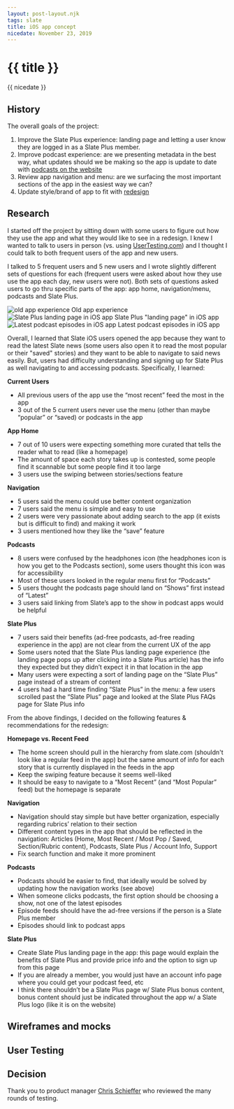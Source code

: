 ```yaml
---
layout: post-layout.njk
tags: slate
title: iOS app concept
nicedate: November 23, 2019
---
```

# {{ title }}
<p class="date">{{ nicedate }}</p>

## History

The overall goals of the project: 

1. Improve the Slate Plus experience: landing page and letting a user know they are logged in as a Slate Plus member.
2. Improve podcast experience: are we presenting metadata in the best way, what updates should we be making so the app is update to date with [podcasts on the website](/slate-podcasts)
3. Review app navigation and menu: are we surfacing the most important sections of the app in the easiest way we can? 
4. Update style/brand of app to fit with [redesign](https://slate.com/briefing/2018/01/jason-santa-maria-on-how-slate-redesigned-the-way-we-work.html)


## Research

I started off the project by sitting down with some users to figure out how they use the app and what they would like to see in a redesign. I knew I wanted to talk to users in person (vs. using [UserTesting.com](https://www.usertesting.com/)) and I thought I could talk to both frequent users of the app and new users. 

I talked to 5 frequent users and 5 new users and I wrote slightly different sets of questions for each (frequent users were asked about how they use use the app each day, new users were not). Both sets of questions asked users to go thru specific parts of the app: app home, navigation/menu, podcasts and Slate Plus. 

<div class="mobile-img">
	<img src="/img/slate_ios_app/old_app.gif" alt="old app experience" />
	<span class="caption">Old app experience</span> 
</div>
<div class="img-flex-wrapper">
	<div class="img-flex-50">
		<img alt="Slate Plus landing page in iOS app" src="/img/slate_ios_app/s+_screen.png">
		<span class="caption">Slate Plus "landing page" in iOS app</span>
	</div>
	<div class="img-flex-50">
		<img alt="Latest podcast episodes in iOS app" src="/img/slate_ios_app/podcasts.png">
		<span class="caption">Latest podcast episodes in iOS app</span>
	</div>
</div>


Overall, I learned that Slate iOS users opened the app because they want to read the latest Slate news (some users also open it to read the most popular or their "saved" stories) and they want to be able to navigate to said news easily. But, users had difficulty understanding and signing up for Slate Plus as well navigating to and accessing podcasts. Specifically, I learned: 

**Current Users** 
- All previous users of the app use the “most recent” feed the most in the app
- 3 out of the 5 current users never use the menu (other than maybe “popular” or “saved) or podcasts in the app

**App Home**
- 7 out of 10 users were expecting something more curated that tells the reader what to read (like a homepage)
- The amount of space each story takes up is contested, some people find it scannable but some people find it too large
- 3 users use the swiping between stories/sections feature

**Navigation**
- 5 users said the menu could use better content organization 
- 7 users said the menu is simple and easy to use
- 2 users were very passionate about adding search to the app (it exists but is difficult to find) and making it work
- 3 users mentioned how they like the “save” feature

**Podcasts**
- 8 users were confused by the headphones icon (the headphones icon is how you get to the Podcasts section), some users thought this icon was for accessibility 
- Most of these users looked in the regular menu first for “Podcasts” 
- 5 users thought the podcasts page should land on “Shows” first instead of “Latest” 
- 3 users said linking from Slate’s app to the show in podcast apps would be helpful

**Slate Plus**
- 7 users said their benefits (ad-free podcasts, ad-free reading experience in the app) are not clear from the current UX of the app
- Some users noted that the Slate Plus landing page experience (the landing page pops up after clicking into a Slate Plus article) has the info they expected but they didn’t expect it in that location in the app
- Many users were expecting a sort of landing page on the “Slate Plus” page instead of a stream of content
- 4 users had a hard time finding “Slate Plus” in the menu: a few users scrolled past the “Slate Plus” page and looked at the Slate Plus FAQs page for Slate Plus info

From the above findings, I decided on the following features & recommendations for the redesign: 

**Homepage vs. Recent Feed**
- The home screen should pull in the hierarchy from slate.com (shouldn't look like a regular feed in the app) but the same amount of info for each story that is currently displayed in the feeds in the app
- Keep the swiping feature because it seems well-liked
- It should be easy to navigate to a “Most Recent” (and “Most Popular” feed) but the homepage is separate

**Navigation**
- Navigation should stay simple but have better organization, especially regarding rubrics’ relation to their section 
- Different content types in the app that should be reflected in the navigation: Articles (Home, Most Recent / Most Pop / Saved, Section/Rubric content), Podcasts, Slate Plus / Account Info, Support
- Fix search function and make it more prominent 

**Podcasts**
- Podcasts should be easier to find, that ideally would be solved by updating how the navigation works (see above) 
- When someone clicks podcasts, the first option should be choosing a show, not one of the latest episodes
- Episode feeds should have the ad-free versions if the person is a Slate Plus member
- Episodes should link to podcast apps

**Slate Plus**
- Create Slate Plus landing page in the app: this page would explain the benefits of Slate Plus and provide price info and the option to sign up from this page
- If you are already a member, you would just have an account info page where you could get your podcast feed, etc 
- I think there shouldn’t be a Slate Plus page w/ Slate Plus bonus content, bonus content should just be indicated throughout the app w/ a Slate Plus logo (like it is on the website) 

## Wireframes and mocks

## User Testing 

## Decision




Thank you to product manager [Chris Schieffer](https://twitter.com/cschieffer) who reviewed the many rounds of testing. 

